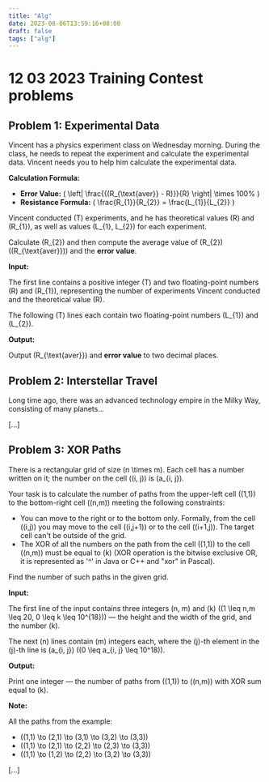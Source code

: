 ```yaml
---
title: "Alg"
date: 2023-08-06T13:59:16+08:00
draft: false
tags: ["alg"]
---
```


# 12 03 2023 Training Contest problems

## Problem 1: Experimental Data

Vincent has a physics experiment class on Wednesday morning. During the class, he needs to repeat the experiment and calculate the experimental data. Vincent needs you to help him calculate the experimental data.

**Calculation Formula:**

- **Error Value:** \( \left| \frac{{(R_{\text{aver}} - R)}}{R} \right| \times 100\% \)
- **Resistance Formula:** \( \frac{R_{1}}{R_{2}} = \frac{L_{1}}{L_{2}} \)

Vincent conducted \(T\) experiments, and he has theoretical values \(R\) and \(R_{1}\), as well as values \(L_{1}, L_{2}\) for each experiment.

Calculate \(R_{2}\) and then compute the average value of \(R_{2}\) (\(R_{\text{aver}}\)) and the **error value**.

**Input:**

The first line contains a positive integer \(T\) and two floating-point numbers \(R\) and \(R_{1}\), representing the number of experiments Vincent conducted and the theoretical value \(R\).

The following \(T\) lines each contain two floating-point numbers \(L_{1}\) and \(L_{2}\).

**Output:**

Output \(R_{\text{aver}}\) and **error value** to two decimal places.


## Problem 2: Interstellar Travel

Long time ago, there was an advanced technology empire in the Milky Way, consisting of many planets...

[...]


## Problem 3: XOR Paths

There is a rectangular grid of size \(n \times m\). Each cell has a number written on it; the number on the cell \((i, j)\) is \(a_{i, j}\).

Your task is to calculate the number of paths from the upper-left cell \((1,1)\) to the bottom-right cell \((n,m)\) meeting the following constraints:

- You can move to the right or to the bottom only. Formally, from the cell \((i,j)\) you may move to the cell \((i,j+1)\) or to the cell \((i+1,j)\). The target cell can't be outside of the grid.
- The XOR of all the numbers on the path from the cell \((1,1)\) to the cell \((n,m)\) must be equal to \(k\) (XOR operation is the bitwise exclusive OR, it is represented as '^' in Java or C++ and "xor" in Pascal).

Find the number of such paths in the given grid.

**Input:**

The first line of the input contains three integers \(n, m\) and \(k\) (\(1 \leq n,m \leq 20, 0 \leq k \leq 10^{18}\)) — the height and the width of the grid, and the number \(k\).

The next \(n\) lines contain \(m\) integers each, where the \(j\)-th element in the \(j\)-th line is \(a_{i, j}\) (\(0 \leq a_{i, j} \leq 10^18\)).

**Output:**

Print one integer — the number of paths from \((1,1)\) to \((n,m)\) with XOR sum equal to \(k\).

**Note:**

All the paths from the example:

- \((1,1) \to (2,1) \to (3,1) \to (3,2) \to (3,3)\)
- \((1,1) \to (2,1) \to (2,2) \to (2,3) \to (3,3)\)
- \((1,1) \to (1,2) \to (2,2) \to (3,2) \to (3,3)\)

[...]
